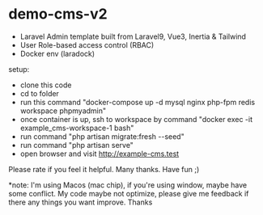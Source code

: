 # demo-cms-v2
- Laravel Admin template built from Laravel9, Vue3, Inertia & Tailwind
- User Role-based access control (RBAC)
- Docker env (laradock)

setup:
- clone this code
- cd to folder
- run this command "docker-compose up -d mysql nginx php-fpm redis workspace phpmyadmin"
- once container is up, ssh to workspace by command "docker exec -it example_cms-workspace-1 bash"
- run command "php artisan migrate:fresh --seed"
- run command "php artisan serve"
- open browser and visit http://example-cms.test

Please rate if you feel it helpful. Many thanks. Have fun ;) 

*note: I'm using Macos (mac chip), if you're using window, maybe have some conflict.
My code maybe not optimize, please give me feedback if there any things you want improve. Thanks